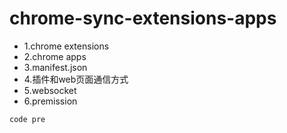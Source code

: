 # chrome-sync-extensions-apps
* 1.chrome extensions
* 2.chrome apps
* 3.manifest.json
* 4.插件和web页面通信方式
* 5.websocket
* 6.premission

```
code pre
```
